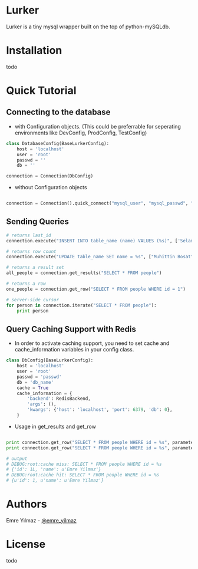 Lurker
======
Lurker is a tiny mysql wrapper built on the top of python-mySQLdb.

Installation
======
todo

Quick Tutorial
======

Connecting to the database
--------

* with Configuration objects. (This could be preferrable for seperating environments like DevConfig, ProdConfig, TestConfig)


``` python
class DatabaseConfig(BaseLurkerConfig):
    host = 'localhost'
    user = 'root'
    passwd = ''
    db = ''

connection = Connection(DbConfig)

```

* without Configuration objects

```python

connection = Connection().quick_connect("mysql_user", "mysql_passwd", "db_name", "host")

```

Sending Queries
--------
``` python
# returns last_id
connection.execute("INSERT INTO table_name (name) VALUES (%s)", ['Selami Sahin', ])

# returns row count
connection.execute("UPDATE table_name SET name = %s", ["Muhittin Bosat", ])

# returns a result set
all_people = connection.get_results("SELECT * FROM people")

# returns a row
one_people = connection.get_row("SELECT * FROM people WHERE id = 1")

# server-side cursor
for person in connection.iterate("SELECT * FROM people"):
    print person
```

Query Caching Support with Redis
--------
* In order to activate caching support, you need to set cache and cache_information variables in your config class.

``` python
class DbConfig(BaseLurkerConfig):
    host = 'localhost'
    user = 'root'
    passwd = 'passwd'
    db = 'db_name'
    cache = True
    cache_information = {
        'backend': RedisBackend,
        'args': (),
        'kwargs': {'host': 'localhost', 'port': 6379, 'db': 0},
    }
```

* Usage in get_results and get_row

``` python

print connection.get_row("SELECT * FROM people WHERE id = %s", parameters=(1,), cache=30)
print connection.get_row("SELECT * FROM people WHERE id = %s", parameters=(1,), cache=30)

# output
# DEBUG:root:cache miss: SELECT * FROM people WHERE id = %s
# {'id': 1L, 'name': u'Emre Yilmaz'}
# DEBUG:root:cache hit: SELECT * FROM people WHERE id = %s
# {u'id': 1, u'name': u'Emre Yilmaz'}

```

Authors
======
Emre Yılmaz - [@emre_yilmaz](http://twitter.com/emre_yilmaz)

License
======
todo


